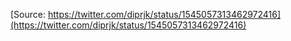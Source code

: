 [Source: https://twitter.com/diprjk/status/1545057313462972416](https://twitter.com/diprjk/status/1545057313462972416)